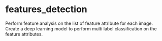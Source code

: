 # features_detection
Perform feature analysis on the list of feature attribute for each image. Create a deep learning model to perform multi label classification on the feature attributes.
